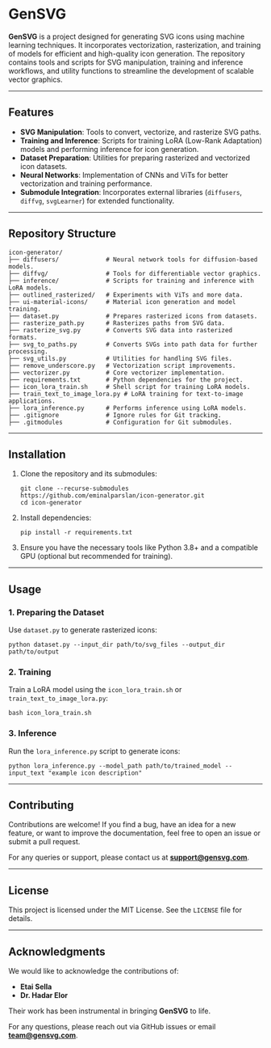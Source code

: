# GenSVG

**GenSVG** is a project designed for generating SVG icons using machine learning techniques. It incorporates vectorization, rasterization, and training of models for efficient and high-quality icon generation. The repository contains tools and scripts for SVG manipulation, training and inference workflows, and utility functions to streamline the development of scalable vector graphics.

---

## Features

- **SVG Manipulation**: Tools to convert, vectorize, and rasterize SVG paths.
- **Training and Inference**: Scripts for training LoRA (Low-Rank Adaptation) models and performing inference for icon generation.
- **Dataset Preparation**: Utilities for preparing rasterized and vectorized icon datasets.
- **Neural Networks**: Implementation of CNNs and ViTs for better vectorization and training performance.
- **Submodule Integration**: Incorporates external libraries (`diffusers`, `diffvg`, `svgLearner`) for extended functionality.

---

## Repository Structure

```plaintext
icon-generator/
├── diffusers/             # Neural network tools for diffusion-based models.
├── diffvg/                # Tools for differentiable vector graphics.
├── inference/             # Scripts for training and inference with LoRA models.
├── outlined_rasterized/   # Experiments with ViTs and more data.
├── ui-material-icons/     # Material icon generation and model training.
├── dataset.py             # Prepares rasterized icons from datasets.
├── rasterize_path.py      # Rasterizes paths from SVG data.
├── rasterize_svg.py       # Converts SVG data into rasterized formats.
├── svg_to_paths.py        # Converts SVGs into path data for further processing.
├── svg_utils.py           # Utilities for handling SVG files.
├── remove_underscore.py   # Vectorization script improvements.
├── vectorizer.py          # Core vectorizer implementation.
├── requirements.txt       # Python dependencies for the project.
├── icon_lora_train.sh     # Shell script for training LoRA models.
├── train_text_to_image_lora.py # LoRA training for text-to-image applications.
├── lora_inference.py      # Performs inference using LoRA models.
├── .gitignore             # Ignore rules for Git tracking.
├── .gitmodules            # Configuration for Git submodules.
```

---

## Installation

1. Clone the repository and its submodules:
   ```
   git clone --recurse-submodules https://github.com/eminalparslan/icon-generator.git
   cd icon-generator
   ```

2. Install dependencies:
   ```
   pip install -r requirements.txt
   ```

3. Ensure you have the necessary tools like Python 3.8+ and a compatible GPU (optional but recommended for training).

---

## Usage

### 1. Preparing the Dataset
Use `dataset.py` to generate rasterized icons:
```
python dataset.py --input_dir path/to/svg_files --output_dir path/to/output
```

### 2. Training
Train a LoRA model using the `icon_lora_train.sh` or `train_text_to_image_lora.py`:
```
bash icon_lora_train.sh
```

### 3. Inference
Run the `lora_inference.py` script to generate icons:
```
python lora_inference.py --model_path path/to/trained_model --input_text "example icon description"
```

---

## Contributing

Contributions are welcome! If you find a bug, have an idea for a new feature, or want to improve the documentation, feel free to open an issue or submit a pull request.

For any queries or support, please contact us at **support@gensvg.com**.

---

## License

This project is licensed under the MIT License. See the `LICENSE` file for details.

---

## Acknowledgments

We would like to acknowledge the contributions of:
- **Etai Sella**
- **Dr. Hadar Elor**

Their work has been instrumental in bringing **GenSVG** to life.

For any questions, please reach out via GitHub issues or email **team@gensvg.com**.

